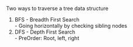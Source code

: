 Two ways to traverse a tree data structure <br>
  1. BFS - Breadth First Search <br>
    - Going horizontally by checking sibling nodes
  2. DFS - Depth First Search <br>
    - PreOrder: Root, left, right